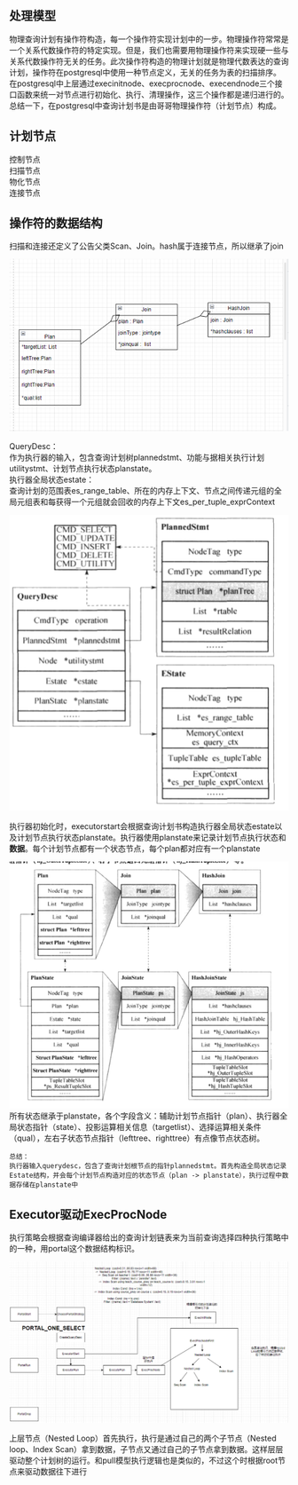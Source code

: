 ## 处理模型
物理查询计划有操作符构造，每一个操作符实现计划中的一步。物理操作符常常是一个关系代数操作符的特定实现。但是，我们也需要用物理操作符来实现硬一些与关系代数操作符无关的任务。此次操作符构造的物理计划就是物理代数表达的查询计划，操作符在postgresql中使用一种节点定义，无关的任务为表的扫描排序。  
在postgresql中上层通过execinitnode、execprocnode、execendnode三个接口函数来统一对节点进行初始化、执行、清理操作，这三个操作都是递归进行的。  
总结一下，在postgresql中查询计划书是由哥哥物理操作符（计划节点）构成。
## 计划节点
控制节点  
扫描节点  
物化节点  
连接节点  

## 操作符的数据结构
扫描和连接还定义了公告父类Scan、Join。hash属于连接节点，所以继承了join

![](../images/postgresql/3/image.png)

QueryDesc：  
作为执行器的输入，包含查询计划树plannedstmt、功能与据相关执行计划utilitystmt、计划节点执行状态planstate。  
执行器全局状态estate：  
查询计划的范围表es_range_table、所在的内存上下文、节点之间传递元组的全局元组表和每获得一个元组就会回收的内存上下文es_per_tuple_exprContext

![](../images/postgresql/3/image-1.png)

执行器初始化时，executorstart会根据查询计划书构造执行器全局状态estate以及计划节点执行状态planstate。执行器使用planstate来记录计划节点执行状态和**数据**。每个计划节点都有一个状态节点，每个plan都对应有一个planstate

![](../images/postgresql/3/image-2.png)  
所有状态继承于planstate，各个字段含义：辅助计划节点指针（plan）、执行器全局状态指针（state）、投影运算相关信息（targetlist）、选择运算相关条件（qual），左右子状态节点指针（lefttree、righttree）有点像节点状态树。  
```
总结：  
执行器输入querydesc，包含了查询计划根节点的指针plannedstmt。首先构造全局状态记录Estate结构，并会每个计划节点构造对应的状态节点（plan -> planstate），执行过程中数据存储在planstate中
```

## Executor驱动ExecProcNode
执行策略会根据查询编译器给出的查询计划链表来为当前查询选择四种执行策略中的一种，用portal这个数据结构标识。

![](../images/postgresql/3/image-4.png)

上层节点（Nested Loop）首先执行，执行是通过自己的两个子节点（Nested loop、Index Scan）拿到数据，子节点又通过自己的子节点拿到数据。这样层层驱动整个计划树的运行。和pull模型执行逻辑也是类似的，不过这个时根据root节点来驱动数据往下进行
